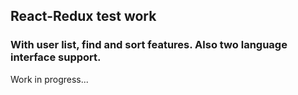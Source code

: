 ## React-Redux test work

### With user list, find and sort features. Also two language interface support.

Work in progress...
